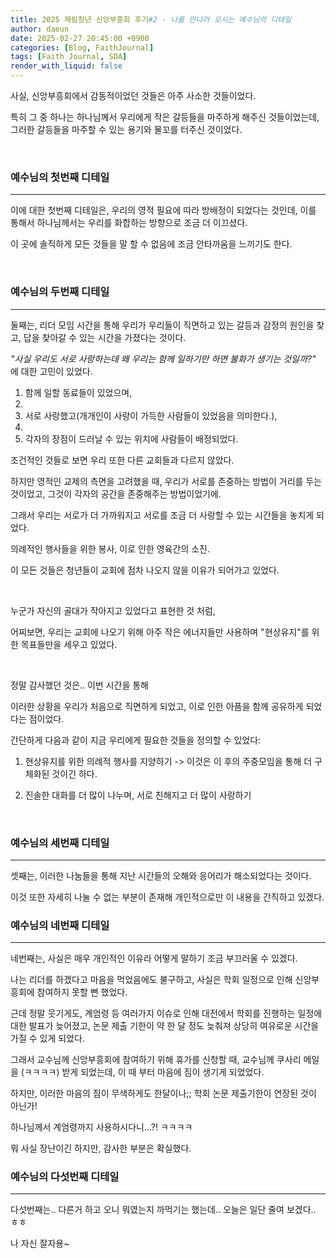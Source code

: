 ```yaml
---
title: 2025 재림청년 신앙부흥회 후기#2 - 나를 만나러 오시는 예수님의 디테일
author: daeun
date: 2025-02-27 20:45:00 +0900
categories: [Blog, FaithJournal]
tags: [Faith Journal, SDA]
render_with_liquid: false
---
```


사실, 신앙부흥회에서 감동적이었던 것들은 아주 사소한 것들이었다. 

특히 그 중 하나는 하나님께서 우리에게 작은 갈등들을 마주하게 해주신 것들이었는데, 그러한 갈등들을 마주할 수 있는 용기와 물꼬를 터주신 것이었다. 

<br>

### 예수님의 첫번째 디테일

--- 

이에 대한 첫번째 디테일은, 우리의 영적 필요에 따라 방배정이 되었다는 것인데, 이를 통해서 하나님께서는 우리를 화합하는 방향으로 조금 더 이끄셨다. 

이 곳에 솔직하게 모든 것들을 말 할 수 없음에 조금 안타까움을 느끼기도 한다. 

<!--
  
  첫번째는 우리의 필요에 따라 방배정이 되었다는 것이었는데, 여자방은 사실 서로 갈등이 있는 사람들 끼리 방이 배정이 되었었다. 
  
  불안정한 사람을 어려워 하던 한 언니와, 그 사람. 
  엄격한 사람들과, 통제를 어려워하고 상처받는 사람.
  묘한 울림에 서로 대화를 어려워 하는 사람들.. 

  그들이 서로 함께 시간을 보냄으로써, 함께 있어도 괜찮다는 위로와 위안을 받는 시간을 가지게 되었다. 
  
-->

<br>

### 예수님의 두번째 디테일

--- 

둘째는, 리더 모임 시간을 통해 우리가 우리들이 직면하고 있는 갈등과 감정의 원인을 찾고, 답을 찾아갈 수 있는 시간을 가졌다는 것이다. 

*"사실 우리도 서로 사랑하는데 왜 우리는 함께 일하기만 하면 불화가 생기는 것일까?"* 에 대한 고민이 있었다. 

1) 함께 일할 동료들이 있었으며,
2) 
3) 서로 사랑했고(개개인이 사랑이 가득한 사람들이 있었음을 의미한다.),
4) 
5) 각자의 장점이 드러날 수 있는 위치에 사람들이 배정되었다.

조건적인 것들로 보면 우리 또한 다른 교회들과 다르지 않았다.

하지만 영적인 교제의 측면을 고려했을 때, 우리가 서로를 존중하는 방법이 거리를 두는 것이었고, 그것이 각자의 공간을 존중해주는 방법이었기에.

그래서 우리는 서로가 더 가까워지고 서로를 조금 더 사랑할 수 있는 시간들을 놓치게 되었다.

의례적인 행사들을 위한 봉사, 이로 인한 영육간의 소진. 

이 모든 것들은 청년들이 교회에 점차 나오지 않을 이유가 되어가고 있었다. 

<br>

누군가 자신의 골대가 작아지고 있었다고 표현한 것 처럼, 

어찌보면, 우리는 교회에 나오기 위해 아주 작은 에너지들만 사용하며 "현상유지"를 위한 목표들만을 세우고 있었다. 

<br>

정말 감사했던 것은.. 이번 시간을 통해

이러한 상황을 우리가 처음으로 직면하게 되었고, 이로 인한 아픔을 함께 공유하게 되었다는 점이었다. 

간단하게 다음과 같이 지금 우리에게 필요한 것들을 정의할 수 있었다: 

1. 현상유지를 위한 의례적 행사를 지양하기 -> 이것은 이 후의 주중모임을 통해 더 구체화된 것이긴 하다.

2. 진솔한 대화를 더 많이 나누며, 서로 친해지고 더 많이 사랑하기

<br>


### 예수님의 세번째 디테일

--- 

셋째는, 이러한 나눔들을 통해 지난 시간들의 오해와 응어리가 해소되었다는 것이다. 

이것 또한 자세히 나눌 수 없는 부분이 존재해 개인적으로만 이 내용을 간직하고 있겠다. 

<!--
  
  사실 작년에 회장단을 하면서 타인에 대한 오해와 불편한 마음들이 생기게 되었는데, 

  다른 이를 통해 그 사람이 하고자 했던 말들이 아닌 다른 말들을 전해 듣게 되었던 것이 나는 매우 힘들었다. 

  하지만, 나중에 알게 되었는데, 그 사람은 나에게 그런 이야기를 하고 싶었던 것이 아니었다. 

  사실은 우리가 서로를 배려하고, 서로를 위하는 마음을 가지고 있었다는 것을 왜 몰랐을까? 

  조금 더 따뜻한 마음으로 마무리 할 수 있었던 시간들이 안타까울 뿐이다. 
  
-->
   

### 예수님의 네번째 디테일

--- 

네번째는, 사실은 매우 개인적인 이유라 어떻게 말하기 조금 부끄러울 수 있겠다. 

나는 리더를 하겠다고 마음을 먹었음에도 불구하고, 사실은 학회 일정으로 인해 신앙부흥회에 참여하지 못할 뻔 했었다. 

근데 정말 웃기게도, 계엄령 등 여러가지 이슈로 인해 대전에서 학회를 진행하는 일정에 대한 발표가 늦어졌고, 논문 제출 기한이 약 한 달 정도 늦춰져 상당히 여유로운 시간을 가질 수 있게 되었다. 

그래서 교수님께 신앙부흥회에 참여하기 위해 휴가를 신청할 때, 교수님께 쿠사리 메일을 (ㅋㅋㅋㅋ) 받게 되었는데, 이 때 부터 마음에 짐이 생기게 되었었다. 

하지만, 이러한 마음의 짐이 무색하게도 한달이나;; 학회 논문 제출기한이 연장된 것이 아닌가! 

하나님께서 계엄령까지 사용하시다니...?! ㅋㅋㅋㅋ

뭐 사실 장난이긴 하지만, 감사한 부분은 확실했다. 

### 예수님의 다섯번째 디테일

--- 

다섯번째는.. 다른거 하고 오니 뭐였는지 까먹기는 했는데.. 오늘은 일단 줄여 보겠다.. ㅎㅎ 

나 자신 잘자용~
